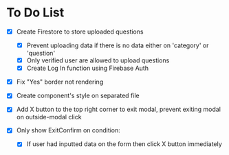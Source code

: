 # To Do List

- [x] Create Firestore to store uploaded questions

  - [x] Prevent uploading data if there is no data either on 'category' or 'question'
  - [x] Only verified user are allowed to upload questions
  - [x] Create Log In function using Firebase Auth

- [x] Fix "Yes" border not rendering
- [x] Create component's style on separated file
- [x] Add X button to the top right corner to exit modal, prevent exiting modal on outside-modal click
- [x] Only show ExitConfirm on condition:
  - [x] If user had inputted data on the form then click X button immediately
